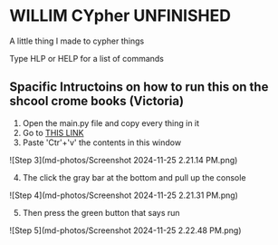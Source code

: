 # WILLIM CYpher **UNFINISHED**
A little thing I made to cypher things 

Type HLP or HELP for a list of commands 

## Spacific Intructoins on how to run this on the shcool crome books (Victoria)

1. Open the main.py file and copy every thing in it
2. Go to [THIS LINK]()
3. Paste 'Ctr'+'v' the contents in this window

![Step 3](md-photos/Screenshot 2024-11-25 2.21.14 PM.png)

4. The click the gray bar at the bottom and pull up the console

![Step 4](md-photos/Screenshot 2024-11-25 2.21.31 PM.png)

5. Then press the green button that says run

![Step 5](md-photos/Screenshot 2024-11-25 2.22.48 PM.png)
